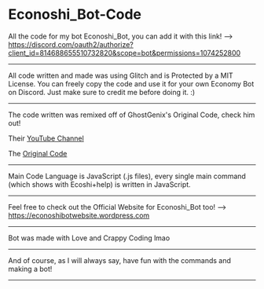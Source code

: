 # Econoshi_Bot-Code
All the code for my bot Econoshi_Bot, you can add it with this link! --> https://discord.com/oauth2/authorize?client_id=814688655510732820&scope=bot&permissions=1074252800

-----------------------------------------------------------------------------------

All code written and made was using Glitch and is Protected by a MIT License. You can freely copy the code and use it for your own Economy Bot on Discord. Just make sure to credit me before doing it. :)

-----------------------------------------------------------------------------------

The code written was remixed off of GhostGenix's Original Code, check him out!

Their [YouTube Channel](https://www.youtube.com/channel/UCRDxYBCF60gsgxb0u9Z49_Q)

The [Original Code](https://glitch.com/edit/#!/ghost-econ)

-----------------------------------------------------------------------------------

Main Code Language is JavaScript (.js files), every single main command (which shows with Ecoshi+help) is written in JavaScript.

-----------------------------------------------------------------------------------

Feel free to check out the Official Website for Econoshi_Bot too! --> https://econoshibotwebsite.wordpress.com

-----------------------------------------------------------------------------------

Bot was made with Love and Crappy Coding lmao

-----------------------------------------------------------------------------------

And of course, as I will always say, have fun with the commands and making a bot!

-----------------------------------------------------------------------------------
